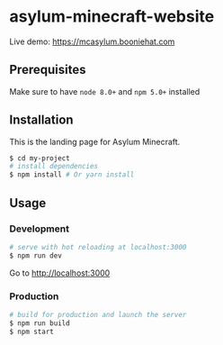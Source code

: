 # asylum-minecraft-website

Live demo: https://mcasylum.booniehat.com

## Prerequisites

Make sure to have `node 8.0+` and `npm 5.0+` installed

## Installation

This is the landing page for Asylum Minecraft.

``` bash
$ cd my-project                     
# install dependencies
$ npm install # Or yarn install
```

## Usage

### Development

``` bash
# serve with hot reloading at localhost:3000
$ npm run dev
```

Go to [http://localhost:3000](http://localhost:3000)

### Production

``` bash
# build for production and launch the server
$ npm run build
$ npm start
```

